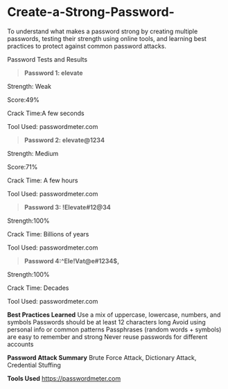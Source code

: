 # Create-a-Strong-Password-
To understand what makes a password strong by creating multiple passwords, testing their strength using online tools, and learning best practices to protect against common password attacks.

Password Tests and Results



>**Password 1: elevate**

Strength: Weak

Score:49%

Crack Time:A few seconds

Tool Used: passwordmeter.com



>**Password 2: elevate@1234**

Strength: Medium

Score:71%

Crack Time: A few hours

Tool Used: passwordmeter.com



>**Password 3: !Elevate#12@34**

Strength:100%

Crack Time: Billions of years

Tool Used: passwordmeter.com



>**Password 4:^Ele!Vat@e#1234$,**

Strength:100%

Crack Time: Decades

Tool Used: passwordmeter.com


**Best Practices Learned**
Use a mix of uppercase, lowercase, numbers, and symbols
Passwords should be at least 12 characters long
Avoid using personal info or common patterns
Passphrases (random words + symbols) are easy to remember and strong
Never reuse passwords for different accounts

**Password Attack Summary**
Brute Force Attack, Dictionary Attack, Credential Stuffing

**Tools Used**
https://passwordmeter.com
